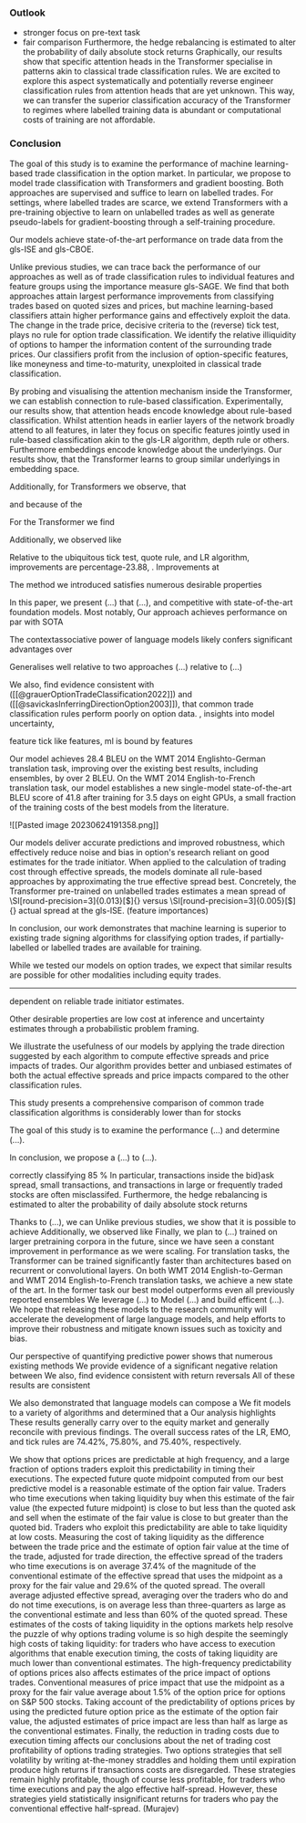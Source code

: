 ### Outlook
- stronger focus on pre-text task 
- fair comparison
Furthermore, the hedge rebalancing is estimated to alter the probability of daily absolute stock returns 
Graphically, our results show that specific attention heads in the Transformer specialise in patterns akin to classical trade classification rules. We are excited to explore this aspect systematically and potentially reverse engineer classification rules
from attention heads that are yet unknown. This way, we can transfer the superior classification accuracy of the Transformer to regimes where labelled training data is abundant or computational costs of training are not affordable.

### Conclusion

The goal of this study is to examine the performance of machine learning-based trade classification in the option market. In particular, we propose to model trade classification with Transformers and gradient boosting. Both approaches are supervised and suffice to learn on labelled trades. For settings, where labelled trades are scarce, we extend Transformers with a pre-training objective to learn on unlabelled trades as well as generate pseudo-labels for gradient-boosting through a self-training procedure.

Our models achieve state-of-the-art performance on trade data from the gls-ISE and gls-CBOE.


Unlike previous studies, we can trace back the performance of our approaches as well as of trade classification rules to individual features and feature groups using the importance measure gls-SAGE. We find that both approaches attain largest performance improvements from classifying trades based on quoted sizes and prices, but machine learning-based classifiers attain higher performance gains and effectively exploit the data. The change in the trade price, decisive criteria to the (reverse) tick test, plays no rule for option trade classification. We identify the relative illiquidity of options to hamper the information content of the surrounding trade prices. Our classifiers profit from the inclusion of option-specific features, like moneyness and  time-to-maturity, unexploited in classical trade classification. 

By probing and visualising the attention mechanism inside the Transformer, we can establish connection to rule-based classification. Experimentally, our results show, that attention heads encode knowledge about rule-based classification. Whilst attention heads in earlier layers of the network broadly attend to all features, in later they focus on specific features jointly used in rule-based classification akin to the gls-LR algorithm, depth rule or others.  Furthermore embeddings encode knowledge about the underlyings. Our results show, that the Transformer learns to group similar underlyings in embedding space.



Additionally, for Transformers we observe, that 

and because of the 

For the Transformer we find 

Additionally, we observed like

Relative to the ubiquitous tick test, quote rule, and LR algorithm, improvements are percentage-23.88, . Improvements at 


The method we introduced satisfies numerous desirable properties


In this paper, we present (...) that (...), and competitive with state-of-the-art foundation models. Most notably, 
Our approach achieves performance on par with SOTA



The contextassociative power of language models likely confers significant advantages over 

Generalises well
relative to two approaches (...) relative to (...)

We also, find evidence consistent with ([[@grauerOptionTradeClassification2022]]) and ([[@savickasInferringDirectionOption2003]]), that common trade classification rules perform poorly on option data.
, insights into model uncertainty, 

feature tick like features, ml is bound by features

Our model achieves 28.4 BLEU on the WMT 2014 Englishto-German translation task, improving over the existing best results, including ensembles, by over 2 BLEU. On the WMT 2014 English-to-French translation task, our model establishes a new single-model state-of-the-art BLEU score of 41.8 after training for 3.5 days on eight GPUs, a small fraction of the training costs of the best models from the literature.

![[Pasted image 20230624191358.png]]


Our models deliver accurate predictions and improved robustness, which effectively reduce noise and bias in option's research reliant on good estimates for the trade initiator. When applied to the calculation of trading cost through effective spreads, the models dominate all rule-based approaches by approximating the true effective spread best. Concretely, the Transformer pre-trained on unlabelled trades estimates a mean spread of  \SI[round-precision=3]{0.013}[\$]{} versus \SI[round-precision=3]{0.005}[\$]{} actual spread at the gls-ISE.
(feature importances)

In conclusion, our work demonstrates that machine learning is superior to existing trade signing algorithms for classifying option trades, if partially-labelled or labelled trades are available for training. 

While we tested our models on option trades, we expect that similar results are possible for other modalities including equity trades. 

---

dependent on reliable trade initiator estimates.


Other desirable properties are low cost at inference and uncertainty estimates through a probabilistic problem framing.



We illustrate the usefulness of our models by applying the trade direction suggested by each algorithm to compute effective spreads and price impacts of trades. Our algorithm provides better and unbiased estimates of both the actual effective spreads and price impacts compared to the other classification rules.

This study presents a comprehensive comparison of common trade classification algorithms
is considerably lower than for stocks


The goal of this study is to examine the performance (...) and determine (...).

In conclusion, we propose a (...) to (...).

correctly classifying 85 %
In particular, transactions inside the bid}ask spread, small transactions, and transactions in large or frequently traded stocks are often misclassifed.
Furthermore, the hedge rebalancing is estimated to alter the probability of daily absolute stock returns 

Thanks to (...), we can 
Unlike previous studies, we show that it is possible to achieve
Additionally, we observed like
Finally, we plan to (...) trained on larger pretraining corpora in the future, since we have seen a constant improvement in performance as we were scaling.
For translation tasks, the Transformer can be trained significantly faster than architectures based on recurrent or convolutional layers. On both WMT 2014 English-to-German and WMT 2014 English-to-French translation tasks, we achieve a new state of the art. In the former task our best model outperforms even all previously reported ensembles
We leverage (...) to Model (...) and build efficent (...). 
We hope that releasing these models to the research community will accelerate the development of large language models, and help efforts to improve their robustness and mitigate known issues such as toxicity and bias.

Our perspective of quantifying predictive power shows that numerous existing methods
We provide evidence of a significant negative relation between
We also, find evidence consistent with return reversals
All of these results are consistent

We also demonstrated that language models can compose a
We fit models to a variety of algorithms and determined that a
 Our analysis highlights
These results generally carry over to the equity market and generally reconcile with previous findings. 
 The overall success rates of the LR, EMO, and tick rules are 74.42%, 75.80%, and 75.40%, respectively. 







We show that options prices are predictable at high frequency, and a large fraction of options traders exploit this predictability in timing their executions. The expected future quote midpoint computed from our best predictive model is a reasonable estimate of the option fair value. Traders who time executions when taking liquidity buy when this estimate of the fair value (the expected future midpoint) is close to but less than the quoted ask and sell when the estimate of the fair value is close to but greater than the quoted bid. Traders who exploit this predictability are able to take liquidity at low costs. Measuring the cost of taking liquidity as the difference between the trade price and the estimate of option fair value at the time of the trade, adjusted for trade direction, the effective spread of the traders who time executions is on average 37.4% of the magnitude of the conventional estimate of the effective spread that uses the midpoint as a proxy for the fair value and 29.6% of the quoted spread. The overall average adjusted effective spread, averaging over the traders who do and do not time executions, is on average less than three-quarters as large as the conventional estimate and less than 60% of the quoted spread. These estimates of the costs of taking liquidity in the options markets help resolve the puzzle of why options trading volume is so high despite the seemingly high costs of taking liquidity: for traders who have access to execution algorithms that enable execution timing, the costs of taking liquidity are much lower than conventional estimates. The high-frequency predictability of options prices also affects estimates of the price impact of options trades. Conventional measures of price impact that use the midpoint as a proxy for the fair value average about 1.5% of the option price for options on S&P 500 stocks. Taking account of the predictability of options prices by using the predicted future option price as the estimate of the option fair value, the adjusted estimates of price impact are less than half as large as the conventional estimates. Finally, the reduction in trading costs due to execution timing affects our conclusions about the net of trading cost profitability of options trading strategies. Two options strategies that sell volatility by writing at-the-money straddles and holding them until expiration produce high returns if transactions costs are disregarded. These strategies remain highly profitable, though of course less profitable, for traders who time executions and pay the algo effective half-spread. However, these strategies yield statistically insignificant returns for traders who pay the conventional effective half-spread. (Murajev)


